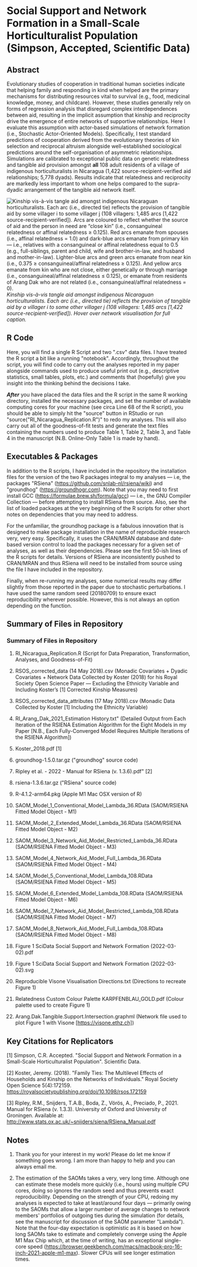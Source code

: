 # Social Support and Network Formation in a Small-Scale Horticulturalist Population (Simpson, Accepted, Scientific Data)

## Abstract
Evolutionary studies of cooperation in traditional human societies indicate that helping family and responding in kind when helped are the primary mechanisms for distributing resources vital to survival (e.g., food, medicinal knowledge, money, and childcare). However, these studies generally rely on forms of regression analysis that disregard complex interdependences between aid, resulting in the implicit assumption that kinship and reciprocity drive the emergence of entire networks of supportive relationships. Here I evaluate this assumption with actor-based simulations of network formation (i.e., Stochastic Actor-Oriented Models). Specifically, I test standard predictions of cooperation derived from the evolutionary theories of kin selection and reciprocal altruism alongside well-established sociological predictions around the self-organisation of asymmetric relationships. Simulations are calibrated to exceptional public data on genetic relatedness and tangible aid provision amongst **all** 108 adult residents of a village of indigenous horticulturalists in Nicaragua (1,422 source-recipient-verified aid relationships; 5,778 dyads). Results indicate that relatedness and reciprocity are markedly less important to whom one helps compared to the supra-dyadic arrangement of the tangible aid network itself.


![](https://github.com/cohensimpson/smallnet_ScientificData/blob/main/Figure%201%20SciData%20Social%20Support%20and%20Network%20Formation%20(2022-03-02).svg "Kinship vis-à-vis tangle aid amongst indigenous Nicaraguan horticulturalists. Each arc (i.e., directed tie) reflects the provision of tangible aid by some villager i to some villager j (108 villagers: 1,485 arcs [1,422 source-recipient-verified]). Arcs are coloured to reflect whether the source of aid and the person in need are “close kin” (i.e., consanguineal relatedness or affinal relatedness ≥ 0.125). Red arcs emanate from spouses (i.e., affinal relatedness = 1.0) and dark-blue arcs emanate from primary kin — i.e., relatives with a consanguineal or affinal relatedness equal to 0.5 (e.g., full-siblings, parent and child, wife and brother-in-law, and husband and mother-in-law). Lighter-blue arcs and green arcs emanate from near kin (i.e., 0.375 ≥ consanguineal/affinal relatedness ≥ 0.125). And yellow arcs emanate from kin who are not close, either genetically or through marriage (i.e., consanguineal/affinal relatedness ≤ 0.125), or emanate from residents of Arang Dak who are not related (i.e., consanguineal/affinal relatedness = 0).") _Kinship vis-à-vis tangle aid amongst indigenous Nicaraguan horticulturalists. Each arc (i.e., directed tie) reflects the provision of tangible aid by a villager i to some other villager j (108 villagers: 1,485 arcs [1,422 source-recipient-verified]). Hover over network visualisation for full caption._



## R Code
Here, you will find a single R Script and two ".csv" data files. I have treated the R script a bit like a running "notebook". Accordingly, throughout the script, you will find code to carry out the analyses reported in my paper alongside commands used to produce useful print out (e.g., descriptive statistics, small tables, plots, etc.) and comments that (hopefully) give you insight into the thinking behind the decisions I take.

**_After_** you have placed the data files and the R script in the same R working directory, installed the necessary packages, and set the number of available computing cores for your machine (see circa Line 68 of the R script), you should be able to simply hit the "source" button in RStudio or run "source("RI_Nicaragua_Replication.R")" to redo my analyses. This will also carry out all of the goodness-of-fit tests and generate the text files containing the numbers used to produce Table 1, Table 2, Table 3, and Table 4 in the manuscript (N.B. Online-Only Table 1 is made by hand).


## Executables & Packages
In addition to the R scripts, I have included in the repository the installation files for the version of the two R packages integral to my analyses — i.e, the packages "RSiena" (https://github.com/snlab-nl/rsiena/wiki) and "groundhog" (https://groundhogr.com). Note that you may need to first install GCC (https://formulae.brew.sh/formula/gcc) — i.e., the GNU Compiler Collection — before attempting to install RSiena from source. Also, see the list of loaded packages at the very beginning of the R scripts for other short notes on dependencies that you may need to address.

For the unfamiliar, the groundhog package is a fabulous innovation that is designed to make package installation in the name of reproducible research very, very easy. Specifically, it uses the CRAN/MRAN database and date-based version control to load the packages necessary for a given set of analyses, as well as their dependencies. Please see the first 50-ish lines of the R scripts for details. Versions of RSiena are inconsistently pushed to CRAN/MRAN and thus RSiena will need to be installed from source using the file I have included in the repository.

Finally, when re-running my analyses, some numerical results may differ slightly from those reported in the paper due to stochastic perturbations. I have used the same random seed (20180709) to ensure exact reproducibility wherever possible. However, this is not always an option depending on the function.


## Summary of Files in Repository

### Summary of Files in Repository ###

 1) RI_Nicaragua_Replication.R (Script for Data Preparation, Transformation, Analyses, and Goodness-of-Fit)

 2) RSOS_corrected_data (14 May 2018).csv (Monadic Covariates + Dyadic Covariates + Network Data Collected by Koster (2018) for his Royal Society Open Science Paper — Excluding the Ethnicity Variable and Including Koster’s [1] Corrected Kinship Measures) 

 3) RSOS_corrected_data_attributes (17 May 2018).csv (Monadic Data Collected by Koster [1] Including the Ethnicity Variable) 

 4) RI_Arang_Dak_2021_Estimation History.txt" (Detailed Output from Each Iteration of the RSIENA Estimation Algorithm for the Eight Models in my Paper [N.B., Each Fully-Converged Model Requires Multiple Iterations of the RSIENA Algorithm]) 

 5) Koster_2018.pdf [1]
 
 6) groundhog-1.5.0.tar.gz ("groundhog" source code)

 7) Ripley et al. - 2022 - Manual for RSiena (v. 1.3.6).pdf" [2]

 8) rsiena-1.3.6.tar.gz ("RSiena" source code)

 9) R-4.1.2-arm64.pkg (Apple M1 Mac OSX version of R)

 10) SAOM_Model_1_Conventional_Model_Lambda_36.RData (SAOM/RSIENA Fitted Model Object - M1)
 11) SAOM_Model_2_Extended_Model_Lambda_36.RData (SAOM/RSIENA Fitted Model Object - M2)
 12) SAOM_Model_3_Network_Aid_Model_Restricted_Lambda_36.RData (SAOM/RSIENA Fitted Model Object - M3)
 13) SAOM_Model_4_Network_Aid_Model_Full_Lambda_36.RData (SAOM/RSIENA Fitted Model Object - M4)
 14) SAOM_Model_5_Conventional_Model_Lambda_108.RData (SAOM/RSIENA Fitted Model Object - M5)
 15) SAOM_Model_6_Extended_Model_Lambda_108.RData (SAOM/RSIENA Fitted Model Object - M6)
 16) SAOM_Model_7_Network_Aid_Model_Restricted_Lambda_108.RData (SAOM/RSIENA Fitted Model Object - M7)
 17) SAOM_Model_8_Network_Aid_Model_Full_Lambda_108.RData (SAOM/RSIENA Fitted Model Object - M8)
 
 18) Figure 1 SciData Social Support and Network Formation (2022-03-02).pdf
 19) Figure 1 SciData Social Support and Network Formation (2022-03-02).svg
 20) Reproducible Visone Visualisation Directions.txt (Directions to recreate Figure 1)
 21) Relatedness Custom Colour Palette KARPFENBLAU_GOLD.pdf (Colour palette used to create Figure 1)
 22) Arang.Dak.Tangible.Support.Intersection.graphml (Network file used to plot Figure 1 with Visone [https://visone.ethz.ch])


## Key Citations for Replicators
[1] Simpson, C.R. Accepted. "Social Support and Network Formation in a Small-Scale Horticulturalist Population". Scientific Data.

[2] Koster, Jeremy. (2018). "Family Ties: The Multilevel Effects of Households and Kinship on the Networks of Individuals." Royal Society Open Science 5(4):172159. https://royalsocietypublishing.org/doi/10.1098/rsos.172159

[3] Ripley, R.M., Snijders, T.A.B., Boda, Z., Vörös, A., Preciado, P., 2021. Manual for RSiena (v. 1.3.3). University of Oxford and University of Groningen. Available at: http://www.stats.ox.ac.uk/~snijders/siena/RSiena_Manual.pdf



## Notes
1) Thank you for your interest in my work! Please do let me know if something goes wrong. I am more than happy to help and you can always email me.

2) The estimation of the SAOMs takes a very, very long time. Although one can estimate these models more quickly (i.e., hours) using multiple CPU cores, doing so ignores the random seed and thus prevents exact reproducibility. Depending on the strength of your CPU, redoing my analyses is expected to take at least/around four days — primarily owing to the SAOMs that allow a larger number of average changes to network members' portfolios of outgoing ties during the simulation (for details, see the manuscript for discussion of the SAOM parameter "Lambda"). Note that the four-day expectation is optimistic as it is based on how long SAOMs take to estimate and completely converge using the Apple M1 Max Chip which, at the time of writing, has an exceptional single-core speed (https://browser.geekbench.com/macs/macbook-pro-16-inch-2021-apple-m1-max). Slower CPUs will see longer estimation times.


